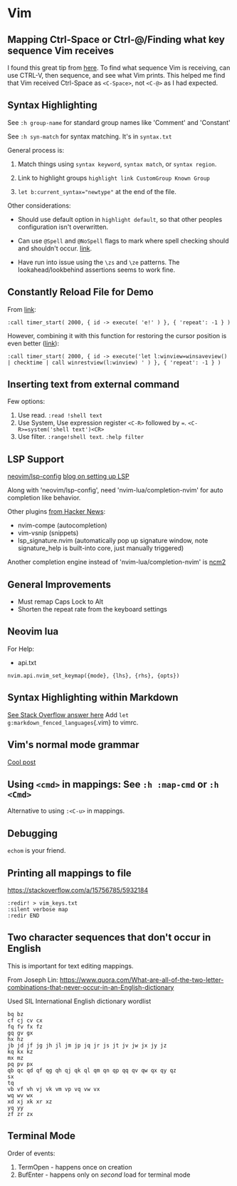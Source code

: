 # Vim

## Mapping Ctrl-Space or Ctrl-@/Finding what key sequence Vim receives

I found this great tip from [here](https://www.reddit.com/r/vim/comments/dn7dtb/how_to_rebind_ctrlspace_in_vim_running_inside/).
To find what sequence Vim is receiving, can use CTRL-V, then sequence,
and see what Vim prints. This helped me find that Vim received Ctrl-Space as `<C-Space>`, not `<C-@>` as I had expected.


## Syntax Highlighting

See `:h group-name` for standard group names like 'Comment' and 'Constant'

See `:h syn-match` for syntax matching. It's in `syntax.txt`

General process is:

1. Match things using `syntax keyword`, `syntax match`, or `syntax
   region`.

2. Link to highlight groups `highlight link CustomGroup Known Group`

3. `let b:current_syntax="newtype"` at the end of the file.


Other considerations:

- Should use default option in `highlight default`, so that other peoples configuration isn't overwritten.

- Can use `@Spell` and `@NoSpell` flags to mark where spell checking
  should and shouldn't occur. [link](https://unix.stackexchange.com/a/31155/296724).

- Have run into issue using the `\zs` and `\ze` patterns. The lookahead/lookbehind assertions seems to work fine.

## Constantly Reload File for Demo

From [link](https://www.reddit.com/r/vim/comments/ktd2kw/run_a_vim_command_in_loop_each_n_seconds/):

```vim
:call timer_start( 2000, { id -> execute( 'e!' ) }, { 'repeat': -1 } )
```

However, combining it with this function for restoring the cursor
position is even better ([link](https://stackoverflow.com/a/50476532/5932184)):

```vim
:call timer_start( 2000, { id -> execute('let l:winview=winsaveview() | checktime | call winrestview(l:winview) ' ) }, { 'repeat': -1 } )
```

## Inserting text from external command

Few options:

1. Use read. `:read !shell text`
2. Use System, Use expression register `<C-R>` followed by `=`.
    `<C-R>=system('shell text')<CR>`
3. Use filter. `:range!shell text`. `:help filter`

## LSP Support

[neovim/lsp-config](https://github.com/neovim/nvim-lspconfig)
[blog on setting up LSP](https://www.chrisatmachine.com/Neovim/27-native-lsp/)

Along with 'neovim/lsp-config', need 'nvim-lua/completion-nvim' for auto
completion like behavior.

Other plugins [from Hacker News](https://news.ycombinator.com/item?id=27713358):

* nvim-compe (autocompletion)
* vim-vsnip (snippets)
* lsp_signature.nvim (automatically pop up signature window, note signature_help is built-into core, just manually triggered)

Another completion engine instead of 'nvim-lua/completion-nvim' is
[ncm2](https://github.com/ncm2/ncm2)

## General Improvements

- Must remap Caps Lock to Alt
- Shorten the repeat rate from the keyboard settings

## Neovim lua

For Help:
- api.txt

```vim
nvim.api.nvim_set_keymap({mode}, {lhs}, {rhs}, {opts})
```

## Syntax Highlighting within Markdown

[See Stack Overflow answer here](https://vi.stackexchange.com/questions/23215/how-to-use-code-highlighting-and-checking-in-markdown)
Add `let g:markdown_fenced_languages`{.vim} to vimrc.

## Vim's normal mode grammar

[Cool post](https://gist.github.com/countvajhula/0721a5fc40f2124097652071bb9f97fb)


## Using `<cmd>` in mappings: See `:h :map-cmd` or `:h <Cmd>`
Alternative to using `:<C-u>` in mappings.


## Debugging

`echom` is your friend.

## Printing all mappings to file

<https://stackoverflow.com/a/15756785/5932184>

```
:redir! > vim_keys.txt
:silent verbose map
:redir END
```


## Two character sequences that don't occur in English

This is important for text editing mappings.

From Joseph Lin: <https://www.quora.com/What-are-all-of-the-two-letter-combinations-that-never-occur-in-an-English-dictionary>

Used SIL International English dictionary wordlist

```
bq bz
cf cj cv cx
fq fv fx fz
gq gv gx
hx hz
jb jd jf jg jh jl jm jp jq jr js jt jv jw jx jy jz
kq kx kz
mx mz
pq pv px
qb qc qd qf qg qh qj qk ql qm qn qp qq qv qw qx qy qz
sx
tq
vb vf vh vj vk vm vp vq vw vx
wq wv wx
xd xj xk xr xz
yq yy
zf zr zx
```

## Terminal Mode

Order of events:

1. TermOpen - happens once on creation
2. BufEnter - happens only on *second* load for terminal mode
